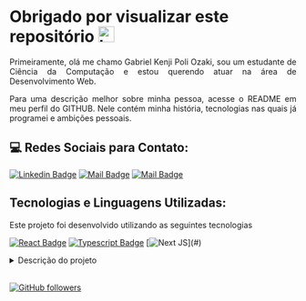 # <Strong> Obrigado por visualizar este repositório </Strong> <img src="https://user-images.githubusercontent.com/1303154/88677602-1635ba80-d120-11ea-84d8-d263ba5fc3c0.gif" width="28px" alt="hi">

<p align="justify"> Primeiramente, olá me chamo Gabriel Kenji Poli Ozaki, sou um estudante de Ciência da Computação e estou querendo atuar na área de Desenvolvimento Web. </p>

<p align="justify"> Para uma descrição melhor sobre minha pessoa, acesse o README em meu perfil do GITHUB. Nele contém minha história, tecnologias nas quais já programei e ambições pessoais. </p>

## <g-emoji class="g-emoji" alias="computer" fallback-src="https://github.githubassets.com/images/icons/emoji/unicode/1f4bb.png">💻</g-emoji> <strong> Redes Sociais para Contato: </strong>

[![Linkedin Badge](https://img.shields.io/badge/-Gabriel_Kenji_Poli_Ozaki-0e76a8?style=flat&labelColor=0e76a8&logo=linkedin&logoColor=white)](https://www.linkedin.com/in/wdkenji/) [![Mail Badge](https://img.shields.io/badge/-@biel.kenjii-e84393?style=flat&labelColor=e84393&logo=instagram&logoColor=white)](https://www.instagram.com/biel.kenjii/) [![Mail Badge](https://img.shields.io/badge/-g.kenjiJS-c0392b?style=flat&labelColor=c0392b&logo=gmail&logoColor=white)](mailto:g.kenjiJS@gmail.com)

## <Strong> Tecnologias e Linguagens Utilizadas: </Strong>

<p> Este projeto foi desenvolvido utilizando as seguintes tecnologias </p>

[![React Badge](https://img.shields.io/badge/-React-61DBFB?style=for-the-badge&labelColor=black&logo=react&logoColor=61DBFB)](#) [![Typescript Badge](https://img.shields.io/badge/-Typescript-007acc?style=for-the-badge&labelColor=black&logo=typescript&logoColor=007acc)](#) [![Next JS](https://img.shields.io/badge/Nextjs-blueviolet.svg?style=for-the-badge&amp;logo=Next.js&amp;labelColor=000000&amp;logoWidth=20")](#)

<details>
<summary>
  Descrição do projeto
</summary>

<br>

</details>

<br>

[![GitHub followers](https://img.shields.io/github/followers/WD-GabrielKenji.svg?style=social&label=Follow&maxAge=2592000)](https://github.com/WD-GabrielKenji)
